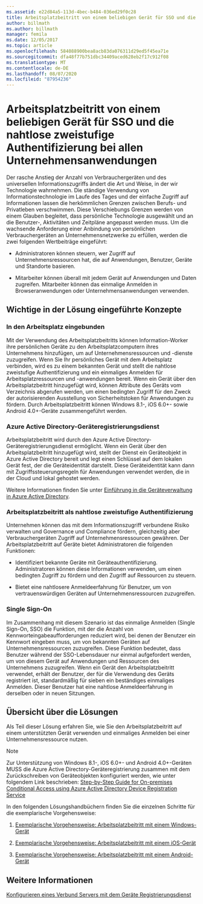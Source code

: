 ```yaml
---
ms.assetid: e22d84a5-113d-4bec-b484-036ed29f0c28
title: Arbeitsplatzbeitritt von einem beliebigen Gerät für SSO und die nahtlose zweistufige Authentifizierung bei allen Unternehmensanwendungen
author: billmath
ms.author: billmath
manager: femila
ms.date: 12/05/2017
ms.topic: article
ms.openlocfilehash: 584088900bea8acb83da076311d29ed5f45ea71e
ms.sourcegitcommit: dfa48f77b751dbc34409aced628eb2f17c912f08
ms.translationtype: MT
ms.contentlocale: de-DE
ms.lasthandoff: 08/07/2020
ms.locfileid: "87954236"
---
```

# <a name="join-to-workplace-from-any-device-for-sso-and-seamless-second-factor-authentication-across-company-applications"></a>Arbeitsplatzbeitritt von einem beliebigen Gerät für SSO und die nahtlose zweistufige Authentifizierung bei allen Unternehmensanwendungen



Der rasche Anstieg der Anzahl von Verbrauchergeräten und des universellen Informationszugriffs ändert die Art und Weise, in der wir Technologie wahrnehmen. Die ständige Verwendung von Informationstechnologie im Laufe des Tages und der einfache Zugriff auf Informationen lassen die herkömmlichen Grenzen zwischen Berufs- und Privatleben verschwimmen. Diese Verschiebungs Grenzen werden von einem Glauben begleitet, dass persönliche Technologie ausgewählt und an die Benutzer-, Aktivitäten und Zeitpläne angepasst werden muss. Um die wachsende Anforderung einer Anbindung von persönlichen Verbrauchergeräten an Unternehmensnetzwerke zu erfüllen, werden die zwei folgenden Wertbeiträge eingeführt:

-   Administratoren können steuern, wer Zugriff auf Unternehmensressourcen hat, die auf Anwendungen, Benutzer, Geräte und Standorte basieren.

-   Mitarbeiter können überall mit jedem Gerät auf Anwendungen und Daten zugreifen. Mitarbeiter können das einmalige Anmelden in Browseranwendungen oder Unternehmensanwendungen verwenden.

## <a name="key-concepts-introduced-in-the-solution"></a>Wichtige in der Lösung eingeführte Konzepte

### <a name="workplace-join"></a>In den Arbeitsplatz eingebunden
Mit der Verwendung des Arbeitsplatzbeitritts können Information-Worker ihre persönlichen Geräte zu den Arbeitsplatzcomputern ihres Unternehmens hinzufügen, um auf Unternehmensressourcen und -dienste zuzugreifen. Wenn Sie Ihr persönliches Gerät mit dem Arbeitsplatz verbinden, wird es zu einem bekannten Gerät und stellt die nahtlose zweistufige Authentifizierung und ein einmaliges Anmelden für Arbeitsplatzressourcen und -anwendungen bereit. Wenn ein Gerät über den Arbeitsplatzbeitritt hinzugefügt wird, können Attribute des Geräts vom Verzeichnis abgerufen werden, um einen bedingten Zugriff für den Zweck der autorisierenden Ausstellung von Sicherheitstoken für Anwendungen zu fördern. Durch Arbeitsplatzbeitritt können Windows 8.1-, iOS 6.0+- sowie Android 4.0+-Geräte zusammengeführt werden.

### <a name="azure-active-directory-device-registration-service"></a><a name="BKMK_DRS"></a>Azure Active Directory-Geräteregistrierungsdienst
Arbeitsplatzbeitritt wird durch den Azure Active Directory-Geräteregistrierungsdienst ermöglicht. Wenn ein Gerät über den Arbeitsplatzbeitritt hinzugefügt wird, stellt der Dienst ein Geräteobjekt in Azure Active Directory bereit und legt einen Schlüssel auf dem lokalen Gerät fest, der die Geräteidentität darstellt. Diese Geräteidentität kann dann mit Zugriffssteuerungsregeln für Anwendungen verwendet werden, die in der Cloud und lokal gehostet werden.

Weitere Informationen finden Sie unter [Einführung in die Geräteverwaltung in Azure Active Directory](/azure/active-directory/device-management-introduction).

### <a name="workplace-join-as-a-seamless-second-factor-authentication"></a>Arbeitsplatzbeitritt als nahtlose zweistufige Authentifizierung
Unternehmen können das mit dem Informationszugriff verbundene Risiko verwalten und Governance und Compliance fördern, gleichzeitig aber Verbrauchergeräten Zugriff auf Unternehmensressourcen gewähren. Der Arbeitsplatzbeitritt auf Geräte bietet Administratoren die folgenden Funktionen:

-   Identifiziert bekannte Geräte mit Geräteauthentifizierung. Administratoren können diese Informationen verwenden, um einen bedingten Zugriff zu fördern und den Zugriff auf Ressourcen zu steuern.

-   Bietet eine nahtlosere Anmeldeerfahrung für Benutzer, um von vertrauenswürdigen Geräten auf Unternehmensressourcen zuzugreifen.

### <a name="single-sign-on"></a>Single Sign-On
Im Zusammenhang mit diesem Szenario ist das einmalige Anmelden (Single Sign-On, SSO) die Funktion, mit der die Anzahl von Kennworteingabeaufforderungen reduziert wird, bei denen der Benutzer ein Kennwort eingeben muss, um von bekannten Geräten auf Unternehmensressourcen zuzugreifen. Diese Funktion bedeutet, dass Benutzer während der SSO-Lebensdauer nur einmal aufgefordert werden, um von diesem Gerät auf Anwendungen und Ressourcen des Unternehmens zuzugreifen. Wenn ein Gerät den Arbeitsplatzbeitritt verwendet, erhält der Benutzer, der für die Verwendung des Geräts registriert ist, standardmäßig für sieben ein beständiges einmaliges Anmelden. Dieser Benutzer hat eine nahtlose Anmeldeerfahrung in derselben oder in neuen Sitzungen.

## <a name="solution-overview"></a>Übersicht über die Lösungen
Als Teil dieser Lösung erfahren Sie, wie Sie den Arbeitsplatzbeitritt auf einem unterstützten Gerät verwenden und einmaliges Anmelden bei einer Unternehmensressource nutzen.

> [!NOTE]
> Zur Unterstützung von Windows 8.1-, iOS 6.0+- und Android 4.0+-Geräten MUSS die Azure Active Directory-Geräteregistrierung zusammen mit dem Zurückschreiben von Geräteobjekten konfiguriert werden, wie unter folgendem Link beschrieben: [Step-by-Step Guide for On-premises Conditional Access using Azure Active Directory Device Registration Service](/previous-versions/azure/dn788908(v=azure.100))

In den folgenden Lösungshandbüchern finden Sie die einzelnen Schritte für die exemplarische Vorgehensweise:

1.  [Exemplarische Vorgehensweise: Arbeitsplatzbeitritt mit einem Windows-Gerät](../../ad-fs/operations/Walkthrough--Workplace-Join-with-a-Windows-Device.md)

2.  [Exemplarische Vorgehensweise: Arbeitsplatzbeitritt mit einem iOS-Gerät](../../ad-fs/operations/Walkthrough--Workplace-Join-with-an-iOS-Device.md)

3.  [Exemplarische Vorgehensweise: Arbeitsplatzbeitritt mit einem Android-Gerät](../../ad-fs/operations/walkthrough--workplace-join-to-an-android-device.md)

## <a name="see-also"></a>Weitere Informationen
[Konfigurieren eines Verbund Servers mit dem Geräte Registrierungsdienst](../deployment/configure-a-federation-server-with-device-registration-service.md)

